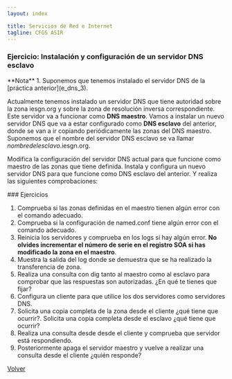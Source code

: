 ```yaml
---
layout: index

title: Servicios de Red e Internet
tagline: CFGS ASIR
---
```

### Ejercicio: Instalación y configuración de un servidor DNS esclavo

<div class='nota' markdown='1'>
**Nota**
1. Suponemos que tenemos instalado el servidor DNS de la [práctica anterior](e_dns_3).
</div>

Actualmente tenemos instalado un servidor DNS que tiene autoridad sobre la zona iesgn.org y sobre la zona de resolución inversa correspondiente. Este servidor va a funcionar como **DNS maestro**. Vamos a instalar un nuevo servidor DNS que va a estar configurado como **DNS esclavo** del anterior, donde se van a ir copiando periódicamente las zonas del DNS maestro. Suponemos que el nombre del servidor DNS esclavo se va llamar *nombredelesclavo*.iesgn.org.

Modifica la configuración del servidor DNS actual para que funcione como maestro de las zonas que tiene definida. Instala y configura un nuevo servidor DNS para que funcione como DNS esclavo del anterior. Y realiza las siguientes comprobaciones:

<div class='ejercicios' markdown='1'>
### Ejercicios 

1. Comprueba si las zonas definidas en el maestro tienen algún error con el comando adecuado.
2. Comprueba si la configuración de named.conf tiene algún error con el comando adecuado.
3. Reinicia los servidores y comprueba en los logs si hay algún error. **No olvides incrementar el número de serie en el registro SOA si has modificado la zona en el maestro**.
4. Muestra la salida del log donde se demuestra que se ha realizado la transferencia de zona.
5. Realiza una consulta con dig tanto al maestro como al esclavo para comprobar que las respuestas son autorizadas. ¿En qué te tienes que fijar?
6. Configura un cliente para que utilice los dos servidores como servidores DNS.
7. Solicita una copia completa de la zona desde el cliente ¿qué tiene que ocurrir?. Solicita una copia completa desde el esclavo ¿qué tiene que ocurrir?
8. Realiza una consulta desde desde el cliente y comprueba que servidor está respondiendo.
9. Posteriormente apaga el servidor maestro y vuelve a realizar una consulta desde el cliente ¿quién responde?

</div>

[Volver](index)
